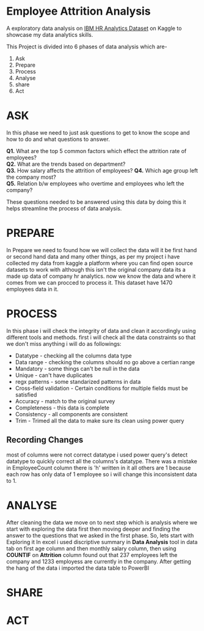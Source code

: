 # Employee Attrition Analysis 

A exploratory data analysis on [IBM HR Analytics Dataset](https://www.kaggle.com/datasets/pavansubhasht/ibm-hr-analytics-attrition-dataset/data) on Kaggle to showcase my data analytics skills.


This Project is divided into 6 phases of data analysis which are-
1. Ask
2. Prepare
3. Process
4. Analyse
5. share
6. Act

# ASK

In this phase we need to just ask questions to get to know the scope and how to do and what questions to answer.

**Q1.** What are the top 5 common factors which effect the attrition rate of employees?  
**Q2.** What are the trends based on department?  
**Q3.** How salary affects the attrition of employees?
**Q4.** Which age group left the company most?  
**Q5.** Relation b/w employees who overtime and employees who left the company?  

These questions needed to be answered using this data by doing this it helps streamline the process of data analysis.

# PREPARE

In Prepare we need to found how we will collect the data will it be first hand or second hand data and many other things,
as per my project i have collected my data from kaggle a platform where you can find open source datasets to work with although this isn't the original company data its a made up data of company hr analytics.
now we know the data and where it comes from we can procced to process it.
This dataset have 1470 employees data in it.

# PROCESS

In this phase i will check the integrity of data and clean it accordingly using different tools and methods.
first i will check all the data constraints so that we don't miss anything i will do as followings:
* Datatype - checking all the columns data type 
* Data range - checking the columns should no go above a certian range
* Mandatory - some things can't be null in the data
* Unique - can't have duplicates
* regx patterns - some standarized patterns in data
* Cross-field validation - Certain conditions for multiple fields must be satisfied
* Accuracy -  match to the original survey 
* Completeness - this data is complete
* Consistency - all components are consistent
* Trim - Trimed all the data to make sure its clean using power query

## Recording Changes
most of columns were not correct datatype i used power query's detect datatype to quickly correct all the
columns's datatype.
There was a mistake in EmployeeCount column there is 'h' written in it all others are 1 because each row has only
data of 1 employee so i will change this inconsistent data to 1.


# ANALYSE
After cleaning the data we move on to next step which is analysis where we start with exploring the data first then moving deeper and finding the answer to the questions that we asked in the first phase. So, lets start with Exploring it In excel i used discriptive summary in **Data Analysis** tool in data tab on first age column and then monthly salary column, then using **COUNTIF** on **Attrition** column found out that 237 employees left the company and 1233 employess are currently in the company. After getting the hang of the data i imported the data table to PowerBI 

# SHARE 
# ACT



